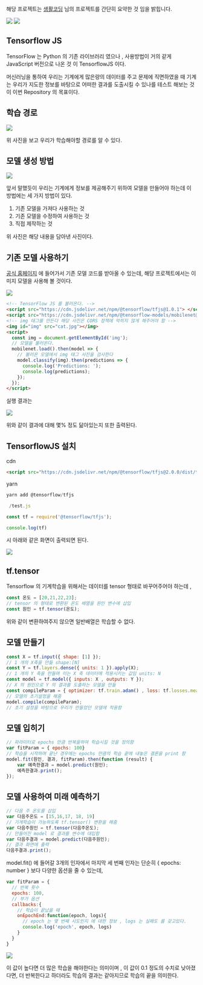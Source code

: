 해당 프로젝트는 <a href="https://www.youtube.com/user/egoing2">생활코딩</a> 님의 프로젝트를 간단히 요약한 것 임을 밝힙니다.

<img src="https://yt3.ggpht.com/ytc/AAUvwnixTZaU4vgEH-Zb3w4ZSTu9rrBCa7TM1puxT5PT=s48-c-k-c0xffffffff-no-rj-mo"/>

<img src="https://4.bp.blogspot.com/-Bhfh9UvwHfo/XhKWTevnkxI/AAAAAAAACPg/YvEcxJ19pIQJJloauu5pWZk6C5_twiUpQCLcBGAsYHQ/s1600/tensorflowjs.png"/>

## Tensorflow JS

TensorFlow 는 Python 의 기존 라이브러리 였으나 , 사용방법이 거의 같게 JavaScript 버전으로 나온 것 이 TensorflowJS 이다.

머신러닝을 통하여 우리는 기계에게 많은량의 데이터를 주고 문제에 직면하였을 때 기계는 우리가 지도한 정보를 바탕으로 어떠한 결과를
도출시킬 수 있나를 테스트 해보는 것이 이번 Repository 의 목표이다.

## 학습 경로

<img src="./Machine_Rule.png" />

위 사진을 보고 우리가 학습해야할 경로를 알 수 있다.

## 모델 생성 방법

<img src="./Machine_Model.png" />

앞서 말했듯이 우리는 기계에게 정보를 제공해주기 위하여 모델을 만들어야 하는데 이 방법에는 세 가지 방법이 있다.

1. 기존 모델을 가져다 사용하는 것
2. 기존 모델을 수정하여 사용하는 것
3. 직접 제작하는 것

위 사진은 해당 내용을 담아낸 사진이다.

## 기존 모델 사용하기

<a href="https://www.tensorflow.org/js">공식 홈페이지</a> 에 들어가서 기존 모델 코드를 받아올 수 있는데,
해당 프로젝트에서는 이미지 모델을 사용해 볼 것이다.

<img src="./Machine_SelImg.png" />

```html
<!-- TensorFlow JS 를 불러온다. -->
<script src="https://cdn.jsdelivr.net/npm/@tensorflow/tfjs@1.0.1"> </script>
<script src="https://cdn.jsdelivr.net/npm/@tensorflow-models/mobilenet@1.0.0"> </script>
<!-- img 태그를 만든다 해당 사진은 CORS 정책에 막히지 않게 해주어야 함 -->
<img id="img" src="cat.jpg"></img>
<script>
  const img = document.getElementById('img');
  // 모델을 불러온다.
  mobilenet.load().then(model => {
    // 불러온 모델에서 img 태그 사진을 검사한다
    model.classify(img).then(predictions => {
      console.log('Predictions: ');
      console.log(predictions);
    });
  });
</script>
```

실행 결과는

<img src="./Machine_Result.png" />

위와 같이 결과에 대해 몇% 정도 닮아있는지 또한 출력된다.

## TensorflowJS 설치

cdn

```html
<script src="https://cdn.jsdelivr.net/npm/@tensorflow/tfjs@2.0.0/dist/tf.min.js"></script>
```

yarn

```javascript
yarn add @tensorflow/tfjs

 /test.js

const tf = require('@tensorflow/tfjs');
```

```javascript
console.log(tf)
```

시 아래와 같은 화면이 출력되면 된다.

<img src="./log_tf.PNG" />

## tf.tensor

Tensorflow 의 기계학습을 위해서는 데이터를 tensor 형태로 바꾸어주어야 하는데 ,

```javascript
const 온도 = [20,21,22,23];
// tensor 의 형태로 변환된 온도 배열을 원인 변수에 삽입
const 원인 = tf.tensor(온도);
```

위와 같이 변환하여주지 않으면 일반배열은 학습할 수 없다.

## 모델 만들기

```javascript
const X = tf.input({ shape: [1] });
// 1 개의 X축을 만듦 shape:[N]
const Y = tf.layers.dense({ units: 1 }).apply(X);
// 1 개의 Y 축을 만들며 이는 X 축 데이터에 적용시키는 값임 units: N
const model = tf.model({ inputs: X , outputs: Y });
// X 의 원인으로 Y 의 결과를 도출하는 모델을 만듦
const compileParam = { optimizer: tf.train.adam() , loss: tf.losses.meanSquaredError }
// 모델의 초기설정을 해줌
model.compile(compileParam);
// 초기 설정을 바탕으로 우리가 만들었던 모델에 적용함
```

## 모델 입히기

```javascript
// 파라미터로 epochs 만큼 반복을하여 학습시킬 것을 정의함
var fitParam = { epochs: 100} 
// 학습을 시작하며 끝난 경우에는 epochs 만큼의 학습 끝에 내놓은 결론을 print 함
model.fit(원인, 결과, fitParam).then(function (result) {
    var 예측한결과 = model.predict(원인);
    예측한결과.print();
});  
```

## 모델 사용하여 미래 예측하기

```javascript
// 다음 주 온도를 삽입
var 다음주온도 = [15,16,17, 18, 19]
// 기계학습이 가능하도록 tf.tensor() 변환을 해줌
var 다음주원인 = tf.tensor(다음주온도);
// 만들어진 model 로 결과를 변수에 대입함
var 다음주결과 = model.predict(다음주원인);
// 결과 화면에 출력
다음주결과.print();
```

model.fit() 에 들어갈 3개의 인자에서 마지막 세 번째 인자는 단순히 { epochs: number } 보다 다양한 옵션을 줄 수 있는데,

```javascript
var fitParam = { 
  // 반복 횟수
  epochs: 100,
  // 부가 옵션
  callbacks:{
    // 학습이 끝났을 때
    onEpochEnd:function(epoch, logs){
      // epoch 는 몇 번째 시도인지 에 대한 정보 , logs 는 실패도 를 갖고있다.
      console.log('epoch', epoch, logs)
    }
  }
}
```

<img src="./failure.png" />

이 값이 높다면 더 많은 학습을 해야한다는 의미이며 , 이 값이 0.1 정도의 수치로 낮아졌다면,
더 반복한다고 하더라도 학습의 결과는 같아지므로 학습의 끝을 의미한다.

